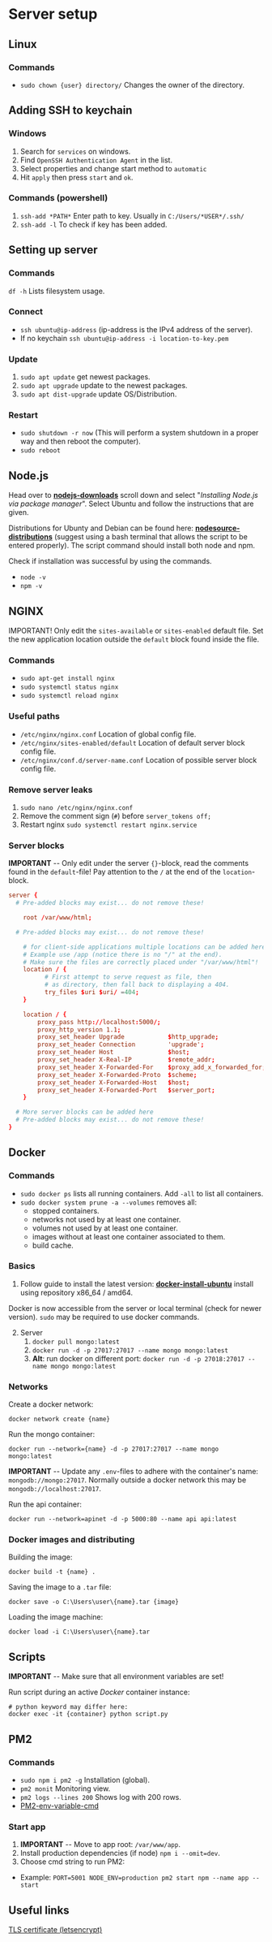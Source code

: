 # Server setup

## Linux

### Commands

- `sudo chown {user} directory/` Changes the owner of the directory.

## Adding SSH to keychain

### Windows

1. Search for `services` on windows.
2. Find `OpenSSH Authentication Agent` in the list.
3. Select properties and change start method to `automatic`
4. Hit `apply` then press `start` and `ok`.

### Commands (powershell)

1. `ssh-add *PATH*` Enter path to key. Usually in `C:/Users/*USER*/.ssh/`
2. `ssh-add -l` To check if key has been added.

## Setting up server

### Commands

`df -h` Lists filesystem usage.

### Connect

- `ssh ubuntu@ip-address` (ip-address is the IPv4 address of the server).
- If no keychain `ssh ubuntu@ip-address -i location-to-key.pem`

### Update

1. `sudo apt update` get newest packages.
2. `sudo apt upgrade` update to the newest packages.
3. `sudo apt dist-upgrade` update OS/Distribution.

### Restart

- `sudo shutdown -r now` (This will perform a system shutdown in a proper way and then reboot the computer).
- `sudo reboot`

## Node.js

Head over to **[nodejs-downloads](https://nodejs.org/en/download/)** scroll down and select "_Installing Node.js via package manager_". Select Ubuntu and follow the instructions that are given.

Distributions for Ubunty and Debian can be found here: **[nodesource-distributions](https://github.com/nodesource/distributions)** (suggest using a bash terminal that allows the script to be entered properly). The script command should install both node and npm.

Check if installation was successful by using the commands.

- `node -v`
- `npm -v`

## NGINX

IMPORTANT! Only edit the `sites-available` or `sites-enabled` default file. Set the new application location outside the `default` block found inside the file.

### Commands

- `sudo apt-get install nginx`
- `sudo systemctl status nginx`
- `sudo systemctl reload nginx`

### Useful paths

- `/etc/nginx/nginx.conf` Location of global config file.
- `/etc/nginx/sites-enabled/default` Location of default server block config file.
- `/etc/nginx/conf.d/server-name.conf` Location of possible server block config file.

### Remove server leaks

1. `sudo nano /etc/nginx/nginx.conf`
2. Remove the comment sign (`#`) before `server_tokens off;`
3. Restart nginx `sudo systemctl restart nginx.service`

### Server blocks

**IMPORTANT** -- Only edit under the server `{}`-block, read the comments found in the `default`-file! Pay attention to the `/` at the end of the `location`-block.

```conf
server {
  # Pre-added blocks may exist... do not remove these!

	root /var/www/html;

  # Pre-added blocks may exist... do not remove these!

	# for client-side applications multiple locations can be added here:
	# Example use /app (notice there is no "/" at the end).
	# Make sure the files are correctly placed under "/var/www/html"!
	location / {
		  # First attempt to serve request as file, then
		  # as directory, then fall back to displaying a 404.
		  try_files $uri $uri/ =404;
	}

	location / {
		proxy_pass http://localhost:5000/;
		proxy_http_version 1.1;
		proxy_set_header Upgrade            $http_upgrade;
		proxy_set_header Connection         'upgrade';
		proxy_set_header Host               $host;
		proxy_set_header X-Real-IP          $remote_addr;
		proxy_set_header X-Forwarded-For    $proxy_add_x_forwarded_for;
		proxy_set_header X-Forwarded-Proto  $scheme;
		proxy_set_header X-Forwarded-Host   $host;
		proxy_set_header X-Forwarded-Port   $server_port;
	}

  # More server blocks can be added here
  # Pre-added blocks may exist... do not remove these!
}
```

## Docker

### Commands

- `sudo docker ps` lists all running containers. Add `-all` to list all containers.
- `sudo docker system prune -a --volumes` removes all:
  - stopped containers.
  - networks not used by at least one container.
  - volumes not used by at least one container.
  - images without at least one container associated to them.
  - build cache.

### Basics

1. Follow guide to install the latest version: **[docker-install-ubuntu](https://docs.docker.com/engine/install/ubuntu/)** install using repository x86_64 / amd64.

Docker is now accessible from the server or local terminal (check for newer version). `sudo` may be required to use docker commands.

2. Server
   1. `docker pull mongo:latest`
   2. `docker run -d -p 27017:27017 --name mongo mongo:latest`
   3. **Alt**: run docker on different port: `docker run -d -p 27018:27017 --name mongo mongo:latest`

### Networks

Create a docker network:

```shell
docker network create {name}
```

Run the mongo container:

```shell
docker run --network={name} -d -p 27017:27017 --name mongo mongo:latest
```

**IMPORTANT** -- Update any `.env`-files to adhere with the container's name: `mongodb://mongo:27017`. Normally outside a docker network this may be `mongodb://localhost:27017`.

Run the api container:

```shell
docker run --network=apinet -d -p 5000:80 --name api api:latest
```

### Docker images and distributing

Building the image:

```shell
docker build -t {name} .
```

Saving the image to a `.tar` file:

```shell
docker save -o C:\Users\user\{name}.tar {image}
```

Loading the image machine:

```shell
docker load -i C:\Users\user\{name}.tar
```

## Scripts

**IMPORTANT** -- Make sure that all environment variables are set!

Run script during an active _Docker_ container instance:

```shell
# python keyword may differ here:
docker exec -it {container} python script.py
```

## PM2

### Commands

- `sudo npm i pm2 -g` Installation (global).
- `pm2 monit` Monitoring view.
- `pm2 logs --lines 200` Shows log with 200 rows.
- [PM2-env-variable-cmd](https://pm2.io/docs/runtime/best-practices/environment-variables/)

### Start app

1. **IMPORTANT** -- Move to app root: `/var/www/app`.
2. Install production dependencies (if node) `npm i --omit=dev`.
3. Choose cmd string to run PM2:

- Example: `PORT=5001 NODE_ENV=production pm2 start npm --name app -- start`

## Useful links

[TLS certificate (letsencrypt)](https://letsencrypt.org/)

